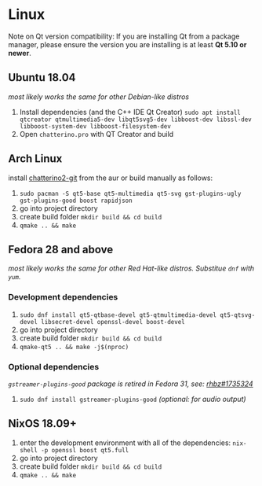 # Linux

Note on Qt version compatibility: If you are installing Qt from a package manager, please ensure the version you are installing is at least **Qt 5.10 or newer**.

## Ubuntu 18.04
*most likely works the same for other Debian-like distros*
1. Install dependencies (and the C++ IDE Qt Creator) `sudo apt install qtcreator qtmultimedia5-dev libqt5svg5-dev libboost-dev libssl-dev libboost-system-dev libboost-filesystem-dev`
1. Open `chatterino.pro` with QT Creator and build

## Arch Linux
install [chatterino2-git](https://aur.archlinux.org/packages/chatterino2-git/) from the aur or build manually as follows:
1. `sudo pacman -S qt5-base qt5-multimedia qt5-svg gst-plugins-ugly gst-plugins-good boost rapidjson`
1. go into project directory
1. create build folder `mkdir build && cd build`
1. `qmake .. && make`

## Fedora 28 and above
*most likely works the same for other Red Hat-like distros. Substitue `dnf` with `yum`.*
### Development dependencies
1. `sudo dnf install qt5-qtbase-devel qt5-qtmultimedia-devel qt5-qtsvg-devel libsecret-devel openssl-devel boost-devel`
1. go into project directory
1. create build folder `mkdir build && cd build`
1. `qmake-qt5 .. && make -j$(nproc)`
### Optional dependencies
*`gstreamer-plugins-good` package is retired in Fedora 31, see: [rhbz#1735324](https://bugzilla.redhat.com/show_bug.cgi?id=1735324)*
1. `sudo dnf install gstreamer-plugins-good` *(optional: for audio output)*

## NixOS 18.09+
1. enter the development environment with all of the dependencies: `nix-shell -p openssl boost qt5.full`
1. go into project directory
1. create build folder `mkdir build && cd build`
1. `qmake .. && make`
